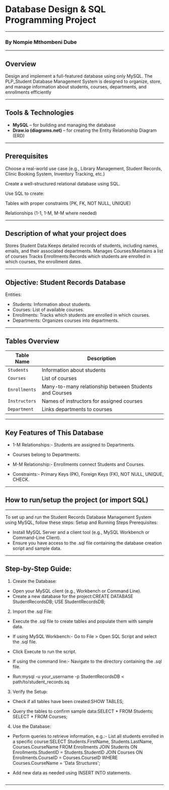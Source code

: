 #   Database Design & SQL Programming Project
---
### By Nompie Mthombeni Dube
---

##  Overview

Design and implement a full-featured database using only MySQL.
The PLP_Student Database Management System is designed to organize, store, and manage information about students, courses, departments, and enrollments efficiently

---

##  Tools & Technologies

- **MySQL** – for building and managing the database
- **Draw.io (diagrams.net)** – for creating the Entity Relationship Diagram (ERD)

---

##  Prerequisites

Choose a real-world use case (e.g., Library Management, Student Records, Clinic Booking System, Inventory Tracking, etc.)

Create a well-structured relational database using SQL.

Use SQL to create:

Tables with proper constraints (PK, FK, NOT NULL, UNIQUE)

Relationships (1-1, 1-M, M-M where needed)

---

## Description of what your project does

Stores Student Data:Keeps detailed records of students, including names, emails, and their associated departments.
Manages Courses:Maintains a list of courses
Tracks Enrollments:Records which students are enrolled in which courses, the enrollment dates.

----

## Objective: Student Records Database

Entities:
- Students: Information about students.
- Courses: List of available courses.
- Enrollments: Tracks which students are enrolled in which courses.
- Departments: Organizes courses into departments.
---

##  Tables Overview

| Table Name         | Description |
|--------------------|-------------|
| `Students`         | Information about students |
| `Courses`          | List of courses|
| `Enrollments`      | Many-to-many relationship between Students and Courses|
| `Instructors`      | Names of instructors for assigned courses |
| `Department`       | Links departments to courses |


---
## Key Features of This Database
- 1-M Relationships:- Students are assigned to Departments.
- Courses belong to Departments.

- M-M Relationship:- Enrollments connect Students and Courses.

- Constraints:- Primary Keys (PK), Foreign Keys (FK), NOT NULL, UNIQUE, CHECK.

---

## How to run/setup the project (or import SQL)
---
To set up and run the Student Records Database Management System using MySQL, follow these steps:
Setup and Running Steps
Prerequisites:
- Install MySQL Server and a client tool (e.g., MySQL Workbench or Command-Line Client).
- Ensure you have access to the .sql file containing the database creation script and sample data.

---

## Step-by-Step Guide:
1. Create the Database:
- Open your MySQL client (e.g., Workbench or Command Line).
- Create a new database for the project:CREATE DATABASE StudentRecordsDB;
USE StudentRecordsDB;


2. Import the .sql File:
- Execute the .sql file to create tables and populate them with sample data.
- If using MySQL Workbench:- Go to File > Open SQL Script and select the .sql file.
- Click Execute to run the script.

- If using the command line:- Navigate to the directory containing the .sql file.
- Run:mysql -u your_username -p StudentRecordsDB < path/to/student_records.sq


3. Verify the Setup:
- Check if all tables have been created:SHOW TABLES;

- Query the tables to confirm sample data:SELECT * FROM Students;
SELECT * FROM Courses;


4. Use the Database:
- Perform queries to retrieve information, e.g.:- List all students enrolled in a specific course:SELECT Students.FirstName, Students.LastName, Courses.CourseName
FROM Enrollments
JOIN Students ON Enrollments.StudentID = Students.StudentID
JOIN Courses ON Enrollments.CourseID = Courses.CourseID
WHERE Courses.CourseName = 'Data Structures';


- Add new data as needed using INSERT INTO statements.

## 

---




